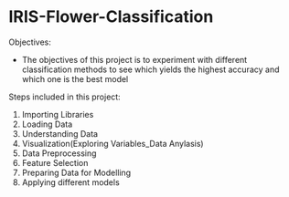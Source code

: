 # IRIS-Flower-Classification

Objectives:
- The objectives of this project is to experiment with different classification methods to see which yields the highest accuracy and which one is the best model

Steps included in this project:
1. Importing Libraries
2. Loading Data
3. Understanding Data
4. Visualization(Exploring Variables_Data Anylasis)
5. Data Preprocessing
6. Feature Selection
7. Preparing Data for Modelling
8. Applying different models
